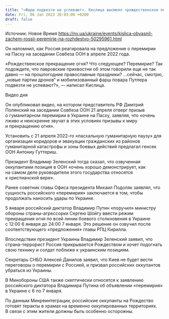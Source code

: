```yaml
---
title: "«Фарш подвезти не успевают». Кислица высмеял «рождественское перемирие» России"
date: Fri, 06 Jan 2023 20:03:00 +0200
draft: false
---
```

Источник: Новое Время https://nv.ua/ukraine/events/kislica-obyasnil-zachem-rossii-peremirie-na-rozhdestvo-50295961.html


 Он напомнил, как Россия реагировала на предложение о перемирии на Пасху на заседании Совбеза ООН в апреле 2022 года.

«Рождественское прекращение огня? Что следующее? Перемирие? Так подождите, что лавровские прихвостни об этом говорили еще не так давно — на прошлогодние православные праздники? …сейчас, смотрю, „новые партии дронов“ и мобилизованный фарш повара Путлера подвезти не успевают?», — написал Кислица.

 Видео дня   

Он опубликовал видео, на котором представитель РФ Дмитрий Полянский на заседании Совбеза ООН 21 апреля отверг призыв о гуманитарном перемирии в Украине на Пасху, заявляя, что «очень лживо и неискренне звучат в этих условиях призывы к миру и прекращению огня».

Установить с 21 апреля 2022-го «пасхальную гуманитарную паузу» для организации коридоров и эвакуации гражданских из районов гуманитарной катастрофы и зоны боевых действий предлагал генсек ООН Антониу Гуттериш.

Президент Владимир Зеленский тогда сказал, что озвученная оккупантами позиция в ООН «очень хорошо демонстрирует, как на самом деле руководители этого государства относятся к христианской вере».

Ранее советник главы Офиса президента Михаил Подоляк заявлял, что сущность российского «перемирия» заключается в том, чтобы продолжать наносить удары по Украине.

5 января российский диктатор Владимир Путин «поручил» министру обороны страны-агрессорки Сергею Шойгу ввести режим прекращения огня по всей линии боевого столкновения в Украине с 12:00 6 января до 24:00 7 января. Это решение он озвучил после соответствующего «предложения» главы РПЦ Кирилла.

Впоследствии президент Украины Владимир Зеленский заявил, что страна-террорист Россия прикрывается Рождеством и хочет подогнать свою технику и солдат поближе к украинским позициям.

Секретарь СНБО Алексей Данилов заявил, что Киев не будет вести переговоры о перемирии с Россией, и призвал российских оккупантов убраться из Украины.

В Минобороны США также скептически относятся к заявлению российского диктатора Владимира Путина об объявлении «перемирия» в Украине с 6 по 7 января.

По данным Минреинтеграции, российские оккупанты на Рождество готовят теракты в храмах на временно оккупированных территориях. В связи с этим жители должны быть особенно осторожны.
